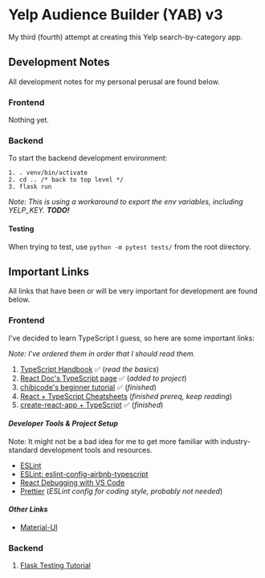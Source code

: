 # Yelp Audience Builder (YAB) v3

My third (fourth) attempt at creating this Yelp search-by-category app. 

## Development Notes

All development notes for my personal perusal are found below.

### **Frontend**

Nothing yet.

### **Backend**

To start the backend development environment:
```
1. . venv/bin/activate
2. cd .. /* back to top level */
3. flask run
```
*Note: This is using a workaround to export the env variables, including YELP_KEY. **TODO!***

#### Testing

When trying to test, use `python -m pytest tests/` from the root directory.

## Important Links

All links that have been or will be very important for development are found below.

### **Frontend**

I've decided to learn TypeScript I guess, so here are some important links:

*Note: I've ordered them in order that I should read them.*

1. [TypeScript Handbook](https://www.typescriptlang.org/docs/handbook/2/everyday-types.html) ✅ (*read the basics*)
2. [React Doc's TypeScript page](https://reactjs.org/docs/static-type-checking.html#typescript) ✅ (*added to project*)
3. [chibicode's beginner tutorial](https://ts.chibicode.com/todo/) ✅ (*finished*)
4. [React + TypeScript Cheatsheets](https://github.com/typescript-cheatsheets/react#reacttypescript-cheatsheets) (*finished prereq, keep reading*)
5. [create-react-app + TypeScript](https://create-react-app.dev/docs/adding-typescript) ✅ (*finished*)


#### *Developer Tools & Project Setup*
Note: It might not be a bad idea for me to get more familiar with industry-standard development tools and resources.

* [ESLint](https://eslint.org/docs/user-guide/getting-started)
* [ESLint: eslint-config-airbnb-typescript](https://www.npmjs.com/package/eslint-config-airbnb-typescript)
* [React Debugging with VS Code](https://create-react-app.dev/docs/setting-up-your-editor#visual-studio-code)
* [Prettier](https://github.com/prettier/prettier) (*ESLint config for coding style, probably not needed*)


#### *Other Links*

* [Material-UI](https://material-ui.com/components/grid/)



### **Backend**

1. [Flask Testing Tutorial](https://flask.palletsprojects.com/en/2.0.x/tutorial/tests/)